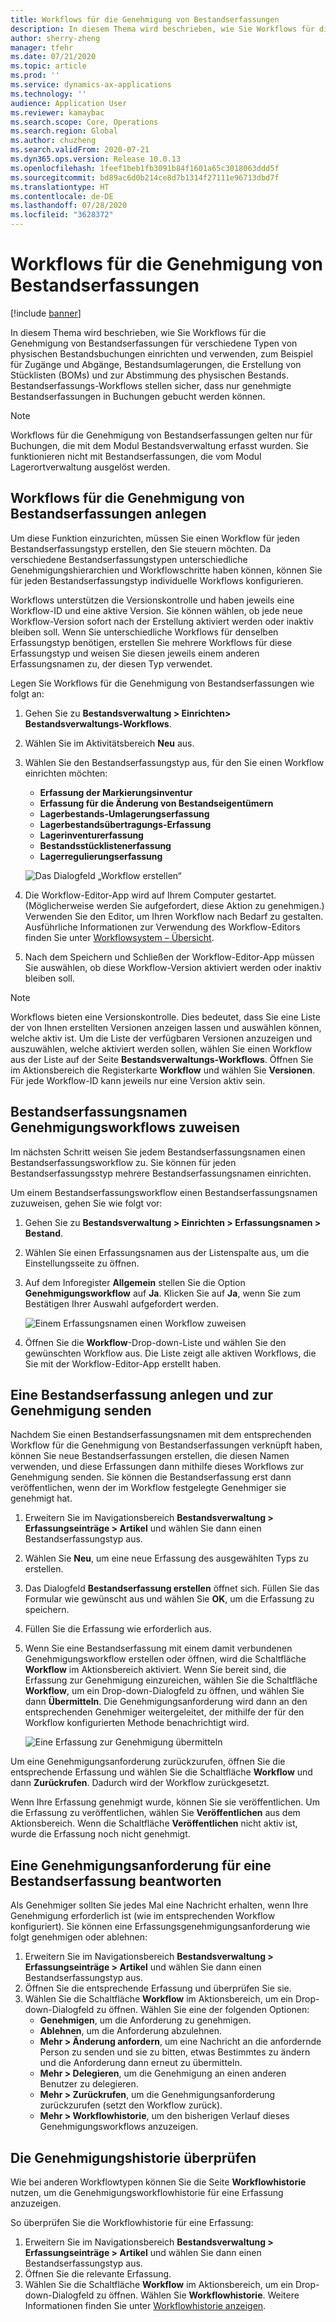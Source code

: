 ```yaml
---
title: Workflows für die Genehmigung von Bestandserfassungen
description: In diesem Thema wird beschrieben, wie Sie Workflows für die Genehmigung von Bestandserfassungen für verschiedene Typen von physischen Bestandsbuchungen einrichten und verwenden, Bestandserfassungs-Workflows stellen sicher, dass nur genehmigte Bestandserfassungen in Buchungen gebucht werden können.
author: sherry-zheng
manager: tfehr
ms.date: 07/21/2020
ms.topic: article
ms.prod: ''
ms.service: dynamics-ax-applications
ms.technology: ''
audience: Application User
ms.reviewer: kamaybac
ms.search.scope: Core, Operations
ms.search.region: Global
ms.author: chuzheng
ms.search.validFrom: 2020-07-21
ms.dyn365.ops.version: Release 10.0.13
ms.openlocfilehash: 1feef1beb1fb3091b84f1601a65c3018063ddd5f
ms.sourcegitcommit: bd89ac6d0b214ce8d7b1314f27111e96713dbd7f
ms.translationtype: HT
ms.contentlocale: de-DE
ms.lasthandoff: 07/28/2020
ms.locfileid: "3628372"
---
```

# <a name="inventory-journal-approval-workflows"></a>Workflows für die Genehmigung von Bestandserfassungen

[!include [banner](../includes/banner.md)]

In diesem Thema wird beschrieben, wie Sie Workflows für die Genehmigung von Bestandserfassungen für verschiedene Typen von physischen Bestandsbuchungen einrichten und verwenden, zum Beispiel für Zugänge und Abgänge, Bestandsumlagerungen, die Erstellung von Stücklisten (BOMs) und zur Abstimmung des physischen Bestands. Bestandserfassungs-Workflows stellen sicher, dass nur genehmigte Bestandserfassungen in Buchungen gebucht werden können.

> [!NOTE]
> Workflows für die Genehmigung von Bestandserfassungen gelten nur für Buchungen, die mit dem Modul Bestandsverwaltung erfasst wurden. Sie funktionieren nicht mit Bestandserfassungen, die vom Modul Lagerortverwaltung ausgelöst werden.

## <a name="create-your-inventory-journal-approval-workflows"></a>Workflows für die Genehmigung von Bestandserfassungen anlegen

Um diese Funktion einzurichten, müssen Sie einen Workflow für jeden Bestandserfassungstyp erstellen, den Sie steuern möchten. Da verschiedene Bestandserfassungstypen unterschiedliche Genehmigungshierarchien und Workflowschritte haben können, können Sie für jeden Bestandserfassungstyp individuelle Workflows konfigurieren.

Workflows unterstützen die Versionskontrolle und haben jeweils eine Workflow-ID und eine aktive Version. Sie können wählen, ob jede neue Workflow-Version sofort nach der Erstellung aktiviert werden oder inaktiv bleiben soll. Wenn Sie unterschiedliche Workflows für denselben Erfassungstyp benötigen, erstellen Sie mehrere Workflows für diese Erfassungstyp und weisen Sie diesen jeweils einem anderen Erfassungsnamen zu, der diesen Typ verwendet.

Legen Sie Workflows für die Genehmigung von Bestandserfassungen wie folgt an:

1. Gehen Sie zu **Bestandsverwaltung \> Einrichten\> Bestandsverwaltungs-Workflows**.
1. Wählen Sie im Aktivitätsbereich **Neu** aus.
1. Wählen Sie den Bestandserfassungstyp aus, für den Sie einen Workflow einrichten möchten:
    - **Erfassung der Markierungsinventur**
    - **Erfassung für die Änderung von Bestandseigentümern**
    - **Lagerbestands-Umlagerungserfassung**
    - **Lagerbestandsübertragungs-Erfassung**
    - **Lagerinventurerfassung**
    - **Bestandsstücklistenerfassung**
    - **Lagerregulierungserfassung**

    ![Das Dialogfeld „Workflow erstellen“](media/journal-workflow-create-workflow.png "Das Dialogfeld „Workflow erstellen“")

1. Die Workflow-Editor-App wird auf Ihrem Computer gestartet. (Möglicherweise werden Sie aufgefordert, diese Aktion zu genehmigen.) Verwenden Sie den Editor, um Ihren Workflow nach Bedarf zu gestalten. Ausführliche Informationen zur Verwendung des Workflow-Editors finden Sie unter [Workflowsystem – Übersicht](../../fin-ops-core/fin-ops/organization-administration/overview-workflow-system.md).
1. Nach dem Speichern und Schließen der Workflow-Editor-App müssen Sie auswählen, ob diese Workflow-Version aktiviert werden oder inaktiv bleiben soll.

> [!NOTE]
> Workflows bieten eine Versionskontrolle. Dies bedeutet, dass Sie eine Liste der von Ihnen erstellten Versionen anzeigen lassen und auswählen können, welche aktiv ist. Um die Liste der verfügbaren Versionen anzuzeigen und auszuwählen, welche aktiviert werden sollen, wählen Sie einen Workflow aus der Liste auf der Seite **Bestandsverwaltungs-Workflows**. Öffnen Sie im Aktionsbereich die Registerkarte **Workflow** und wählen Sie **Versionen**. Für jede Workflow-ID kann jeweils nur eine Version aktiv sein.

## <a name="assign-approval-workflows-to-inventory-journal-names"></a>Bestandserfassungsnamen Genehmigungsworkflows zuweisen

Im nächsten Schritt weisen Sie jedem Bestandserfassungsnamen einen Bestandserfassungsworkflow zu. Sie können für jeden Bestandserfassungsstyp mehrere Bestandserfassungsnamen einrichten.

Um einem Bestandserfassungsworkflow einen Bestandserfassungsnamen zuzuweisen, gehen Sie wie folgt vor:

1. Gehen Sie zu **Bestandsverwaltung \> Einrichten \> Erfassungsnamen \> Bestand**.
1. Wählen Sie einen Erfassungsnamen aus der Listenspalte aus, um die Einstellungsseite zu öffnen.
1. Auf dem Inforegister **Allgemein** stellen Sie die Option **Genehmigungsworkflow** auf **Ja**. Klicken Sie auf **Ja**, wenn Sie zum Bestätigen Ihrer Auswahl aufgefordert werden.

    ![Einem Erfassungsnamen einen Workflow zuweisen](media/journal-workflow-journal-name.png "Einem Erfassungsnamen einen Workflow zuweisen")

1. Öffnen Sie die **Workflow**-Drop-down-Liste und wählen Sie den gewünschten Workflow aus. Die Liste zeigt alle aktiven Workflows, die Sie mit der Workflow-Editor-App erstellt haben.

## <a name="create-an-inventory-journal-and-send-it-for-approval"></a>Eine Bestandserfassung anlegen und zur Genehmigung senden

Nachdem Sie einen Bestandserfassungsnamen mit dem entsprechenden Workflow für die Genehmigung von Bestandserfassungen verknüpft haben, können Sie neue Bestandserfassungen erstellen, die diesen Namen verwenden, und diese Erfassungen dann mithilfe dieses Workflows zur Genehmigung senden. Sie können die Bestandserfassung erst dann veröffentlichen, wenn der im Workflow festgelegte Genehmiger sie genehmigt hat.

1. Erweitern Sie im Navigationsbereich **Bestandsverwaltung \> Erfassungseinträge \> Artikel** und wählen Sie dann einen Bestandserfassungstyp aus.
1. Wählen Sie **Neu**, um eine neue Erfassung des ausgewählten Typs zu erstellen.
1. Das Dialogfeld **Bestandserfassung erstellen** öffnet sich. Füllen Sie das Formular wie gewünscht aus und wählen Sie **OK**, um die Erfassung zu speichern.
1. Füllen Sie die Erfassung wie erforderlich aus.
1. Wenn Sie eine Bestandserfassung mit einem damit verbundenen Genehmigungsworkflow erstellen oder öffnen, wird die Schaltfläche **Workflow** im Aktionsbereich aktiviert. Wenn Sie bereit sind, die Erfassung zur Genehmigung einzureichen, wählen Sie die Schaltfläche **Workflow**, um ein Drop-down-Dialogfeld zu öffnen, und wählen Sie dann **Übermitteln**. Die Genehmigungsanforderung wird dann an den entsprechenden Genehmiger weitergeleitet, der mithilfe der für den Workflow konfigurierten Methode benachrichtigt wird.

    ![Eine Erfassung zur Genehmigung übermitteln](media/journal-workflow-inventory-journal.png "Eine Erfassung zur Genehmigung übermitteln")

Um eine Genehmigungsanforderung zurückzurufen, öffnen Sie die entsprechende Erfassung und wählen Sie die Schaltfläche **Workflow** und dann **Zurückrufen**. Dadurch wird der Workflow zurückgesetzt.

Wenn Ihre Erfassung genehmigt wurde, können Sie sie veröffentlichen. Um die Erfassung zu veröffentlichen, wählen Sie **Veröffentlichen** aus dem Aktionsbereich. Wenn die Schaltfläche **Veröffentlichen** nicht aktiv ist, wurde die Erfassung noch nicht genehmigt.

## <a name="respond-to-an-inventory-journal-approval-request"></a>Eine Genehmigungsanforderung für eine Bestandserfassung beantworten

Als Genehmiger sollten Sie jedes Mal eine Nachricht erhalten, wenn Ihre Genehmigung erforderlich ist (wie im entsprechenden Workflow konfiguriert). Sie können eine Erfassungsgenehmigungsanforderung wie folgt genehmigen oder ablehnen:

1. Erweitern Sie im Navigationsbereich **Bestandsverwaltung \> Erfassungseinträge \> Artikel** und wählen Sie dann einen Bestandserfassungstyp aus.
1. Öffnen Sie die entsprechende Erfassung und überprüfen Sie sie.
1. Wählen Sie die Schaltfläche **Workflow** im Aktionsbereich, um ein Drop-down-Dialogfeld zu öffnen. Wählen Sie eine der folgenden Optionen:
    - **Genehmigen**, um die Anforderung zu genehmigen.
    - **Ablehnen**, um die Anforderung abzulehnen.
    - **Mehr \> Änderung anfordern**, um eine Nachricht an die anfordernde Person zu senden und sie zu bitten, etwas Bestimmtes zu ändern und die Anforderung dann erneut zu übermitteln.
    - **Mehr \> Delegieren**, um die Genehmigung an einen anderen Benutzer zu delegieren.
    - **Mehr \> Zurückrufen**, um die Genehmigungsanforderung zurückzurufen (setzt den Workflow zurück).
    - **Mehr \> Workflowhistorie**, um den bisherigen Verlauf dieses Genehmigungsworkflows anzuzeigen.

## <a name="review-the-approval-history"></a>Die Genehmigungshistorie überprüfen

Wie bei anderen Workflowtypen können Sie die Seite **Workflowhistorie** nutzen, um die Genehmigungsworkflowhistorie für eine Erfassung anzuzeigen.

So überprüfen Sie die Workflowhistorie für eine Erfassung:

1. Erweitern Sie im Navigationsbereich **Bestandsverwaltung \> Erfassungseinträge \> Artikel** und wählen Sie dann einen Bestandserfassungstyp aus.
1. Öffnen Sie die relevante Erfassung.
1. Wählen Sie die Schaltfläche **Workflow** im Aktionsbereich, um ein Drop-down-Dialogfeld zu öffnen. Wählen Sie **Workflowhistorie**. Weitere Informationen finden Sie unter [Workflowhistorie anzeigen](../../fin-ops-core/fin-ops/organization-administration/tasks/view-workflow-history.md).
